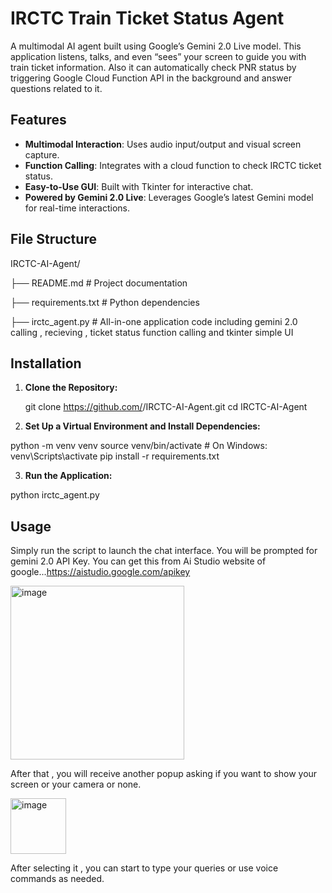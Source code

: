 # IRCTC Train Ticket Status Agent

A multimodal AI agent built using Google’s Gemini 2.0 Live model. This application listens, talks, and even “sees” your screen to guide you with train ticket information. Also it can automatically check PNR status by triggering Google Cloud Function API in the background and answer questions related to it.

## Features

- **Multimodal Interaction**: Uses audio input/output and visual screen capture.
- **Function Calling**: Integrates with a cloud function to check IRCTC ticket status.
- **Easy-to-Use GUI**: Built with Tkinter for interactive chat.
- **Powered by Gemini 2.0 Live**: Leverages Google’s latest Gemini model for real-time interactions.

## File Structure

IRCTC-AI-Agent/

├── README.md                      # Project documentation

├── requirements.txt               # Python dependencies

├── irctc_agent.py                 # All-in-one application code including gemini 2.0 calling , recieving , ticket status function calling and tkinter simple UI



## Installation

1. **Clone the Repository:**

   git clone https://github.com/<your-username>/IRCTC-AI-Agent.git
   cd IRCTC-AI-Agent
   
2. **Set Up a Virtual Environment and Install Dependencies:**

python -m venv venv
source venv/bin/activate   # On Windows: venv\Scripts\activate
pip install -r requirements.txt

3. **Run the Application:**

python irctc_agent.py

## Usage
Simply run the script to launch the chat interface.
You will be prompted for gemini 2.0 API Key. You can get this from Ai Studio website of google...https://aistudio.google.com/apikey

<img width="278" alt="image" src="https://github.com/user-attachments/assets/44542052-3d97-4555-98aa-5cbfa28f9464" />

After that , you will receive another popup asking if you want to show your screen or your camera or none.

<img width="89" alt="image" src="https://github.com/user-attachments/assets/510f7855-93b2-4ee1-9304-d48dda5871f9" />

After selecting it , you can start to type your queries or use voice commands as needed.
